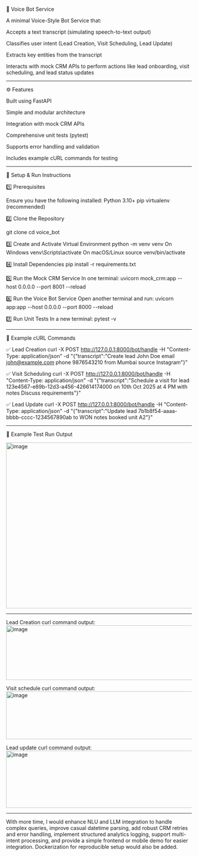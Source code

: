 🧠 Voice Bot Service

A minimal Voice-Style Bot Service that:

Accepts a text transcript (simulating speech-to-text output)

Classifies user intent (Lead Creation, Visit Scheduling, Lead Update)

Extracts key entities from the transcript

Interacts with mock CRM APIs to perform actions like lead onboarding, visit scheduling, and lead status updates

--------------------------------------------------------------------------------------------------------------------

⚙️ Features

Built using FastAPI

Simple and modular architecture

Integration with mock CRM APIs

Comprehensive unit tests (pytest)

Supports error handling and validation

Includes example cURL commands for testing

-------------------------------------------------------------------------------------------------------------------------

🚀 Setup & Run Instructions

1️⃣ Prerequisites

Ensure you have the following installed:
Python 3.10+
pip
virtualenv (recommended)

2️⃣ Clone the Repository

git clone <your-repo-url>
cd voice_bot

3️⃣ Create and Activate Virtual Environment
python -m venv venv
On Windows
venv\Scripts\activate
On macOS/Linux
source venv/bin/activate

4️⃣ Install Dependencies
pip install -r requirements.txt

5️⃣ Run the Mock CRM Service
In one terminal:
uvicorn mock_crm:app --host 0.0.0.0 --port 8001 --reload

6️⃣ Run the Voice Bot Service
Open another terminal and run:
uvicorn app:app --host 0.0.0.0 --port 8000 --reload

7️⃣ Run Unit Tests
In a new terminal:
pytest -v

--------------------------------------------------------------------------------------------------------------------
📡 Example cURL Commands

✅ Lead Creation
curl -X POST http://127.0.0.1:8000/bot/handle -H "Content-Type: application/json" -d "{\"transcript\":\"Create lead John Doe email john@example.com phone 9876543210 from Mumbai source Instagram\"}"

✅ Visit Scheduling
curl -X POST http://127.0.0.1:8000/bot/handle -H "Content-Type: application/json" -d "{\"transcript\":\"Schedule a visit for lead 123e4567-e89b-12d3-a456-426614174000 on 10th Oct 2025 at 4 PM with notes Discuss requirements\"}"

✅ Lead Update
curl -X POST http://127.0.0.1:8000/bot/handle -H "Content-Type: application/json" -d "{\"transcript\":\"Update lead 7b1b8f54-aaaa-bbbb-cccc-1234567890ab to WON notes booked unit A2\"}"

------------------------------------------------------------------------------------------------------------------------

🧪 Example Test Run Output

<img width="1193" height="450" alt="image" src="https://github.com/user-attachments/assets/ab9d70dc-13e7-45ac-b9ab-4d9400c841f7" />


-------------------------------------------------------------------------------------------------------------------------

Lead Creation curl command output:
<img width="1192" height="148" alt="image" src="https://github.com/user-attachments/assets/7e364e81-bb81-44d5-984e-30f15011d91c" />

Visit schedule curl command output:
<img width="1203" height="130" alt="image" src="https://github.com/user-attachments/assets/19c112aa-6159-45c4-9a2a-49287d47253d" />

Lead update curl command output:
<img width="1202" height="155" alt="image" src="https://github.com/user-attachments/assets/becd555d-ea01-4fd9-913a-930a77ff067d" />



------------------------------------------------------------------------------------------------------------------------

With more time, I would enhance NLU and LLM integration to handle complex queries, improve casual datetime parsing, add robust CRM retries and error handling, implement structured analytics logging, support multi-intent processing, and provide a simple frontend or mobile demo for easier integration. Dockerization for reproducible setup would also be added.
